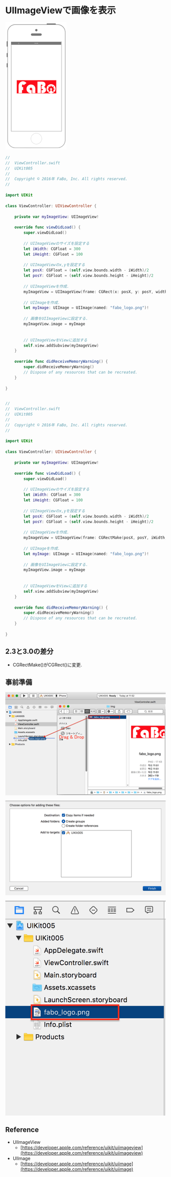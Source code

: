 # UIImageViewで画像を表示

![Preview uikit005](./img/uikit005.png)


```swift fct_label="Swift 5.x/4.x/3.x"
//
//  ViewController.swift
//  UIKit005
//
//  Copyright © 2016年 FaBo, Inc. All rights reserved.
//

import UIKit

class ViewController: UIViewController {
    
    private var myImageView: UIImageView!
    
    override func viewDidLoad() {
        super.viewDidLoad()
        
        // UIImageViewのサイズを設定する
        let iWidth: CGFloat = 300
        let iHeight: CGFloat = 100
        
        // UIImageViewのx,yを設定する
        let posX: CGFloat = (self.view.bounds.width - iWidth)/2
        let posY: CGFloat = (self.view.bounds.height - iHeight)/2
        
        // UIImageViewを作成.
        myImageView = UIImageView(frame: CGRect(x: posX, y: posY, width: iWidth, height: iHeight))
        
        // UIImageを作成.
        let myImage: UIImage = UIImage(named: "fabo_logo.png")!
        
        // 画像をUIImageViewに設定する.
        myImageView.image = myImage
        
        
        // UIImageViewをViewに追加する
        self.view.addSubview(myImageView)
    }
    
    override func didReceiveMemoryWarning() {
        super.didReceiveMemoryWarning()
        // Dispose of any resources that can be recreated.
    }
    
}



```

```swift fct_label="Swift 2.3"
//
//  ViewController.swift
//  UIKit005
//
//  Copyright © 2016年 FaBo, Inc. All rights reserved.
//

import UIKit

class ViewController: UIViewController {

    private var myImageView: UIImageView!
    
    override func viewDidLoad() {
        super.viewDidLoad()

        // UIImageViewのサイズを設定する
        let iWidth: CGFloat = 300
        let iHeight: CGFloat = 100
        
        // UIImageViewのx,yを設定する
        let posX: CGFloat = (self.view.bounds.width - iWidth)/2
        let posY: CGFloat = (self.view.bounds.height - iHeight)/2

        // UIImageViewを作成.
        myImageView = UIImageView(frame: CGRectMake(posX, posY, iWidth, iHeight))

        // UIImageを作成.
        let myImage: UIImage = UIImage(named: "fabo_logo.png")!
        
        // 画像をUIImageViewに設定する.
        myImageView.image = myImage
        
        
        // UIImageViewをViewに追加する
        self.view.addSubview(myImageView)
    }

    override func didReceiveMemoryWarning() {
        super.didReceiveMemoryWarning()
        // Dispose of any resources that can be recreated.
    }

}

```

## 2.3と3.0の差分

* CGRectMake()がCGRect()に変更.

## 事前準備

![Preview uikit005_how1](./img/uikit005_how1.png)

![Preview uikit005_how2](./img/uikit005_how2.png)

![Preview uikit005_how3](./img/uikit005_how3.png)


## Reference

* UIImageView
	* [https://developer.apple.com/reference/uikit/uiimageview](https://developer.apple.com/reference/uikit/uiimageview)
* UIImage
    * [https://developer.apple.com/reference/uikit/uiimage](https://developer.apple.com/reference/uikit/uiimage)
